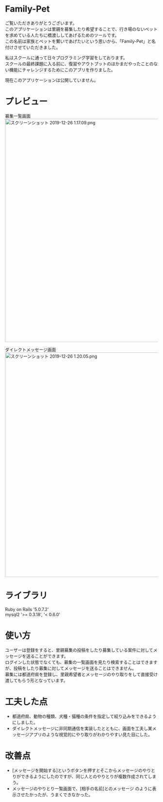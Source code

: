 # Family-Pet

ご覧いただきありがとうございます。
<br>このアプリケーションは里親を募集したり希望することで、行き場のないペットを求めている人たちに橋渡ししてあげるためのツールです。<br>
この名前は家族とペットを繋いであげたいという思いから、「Family-Pet」と名付けさせていただきました。<br>

私はスクールに通って日々プログラミング学習をしております。<br>
スクールの最終課題に入る前に、復習やアウトプットのほかまだやったことのない機能にチャレンジするためにこのアプリを作りました。

現在このアプリケーションは公開していません。

# プレビュー
募集一覧画面<br>
<img width="735" alt="スクリーンショット 2019-12-26 1.17.09.png" src="https://qiita-image-store.s3.ap-northeast-1.amazonaws.com/0/433361/19a44588-eb4a-6fb2-1e12-bf933d6fd8a8.png">

ダイレクトメッセージ画面
<img width="739" alt="スクリーンショット 2019-12-26 1.20.05.png" src="https://qiita-image-store.s3.ap-northeast-1.amazonaws.com/0/433361/347e06ec-b101-718d-931b-81b9e4874dd2.png">

# ライブラリ

Ruby on Rails '5.0.7.2'<br>
mysql2 '>= 0.3.18', '< 0.6.0'

# 使い方

ユーザーは登録をすると、里親募集の投稿をしたり募集している案件に対してメッセージを送ることができます。<br>
ログインした状態でなくても、募集の一覧画面を見たり検索することはできますが、投稿をしたり募集に対してメッセージを送ることはできません。<br>
募集には都道府県を登録し、里親希望者とメッセージのやり取りをして直接受け渡してもらう形となっています。

# 工夫した点

* 都道府県、動物の種類、犬種・猫種の条件を指定して絞り込みをできるようにしました。
* ダイレクトメッセージに非同期通信を実装したとともに、画面を工夫し某メッセージアプリのような視覚的にやり取りがわかりやすい見た目にした。

# 改善点

* [メッセージを開始する]というボタンを押すとそこからメッセージのやりとりができるようにしたのですが、同じ人とのやりとりが複数作成されてしまう。
* メッセージのやりとり一覧画面で、[相手の名前]とのメッセージ のように表示させたかったが、うまくできなかった。